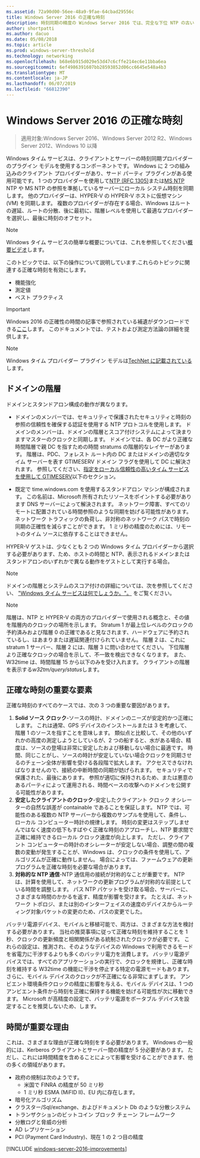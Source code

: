 ```yaml
---
ms.assetid: 72a90d00-56ee-48a9-9fae-64cbad29556c
title: Windows Server 2016 の正確な時刻
description: 時刻同期の精度の Windows Server 2016 では、完全な下位 NTP の古いバージョンの Windows 互換性を維持しながら、大幅に向上しています。
author: shortpatti
ms.author: dacuo
ms.date: 05/08/2018
ms.topic: article
ms.prod: windows-server-threshold
ms.technology: networking
ms.openlocfilehash: b68e6b915d029e53d47c6cffe214ec6e11bba6ea
ms.sourcegitcommit: 6ef4986391607bb28593852d06cc6645e548a4b3
ms.translationtype: MT
ms.contentlocale: ja-JP
ms.lasthandoff: 06/07/2019
ms.locfileid: "66812390"
---
```

# <a name="accurate-time-for-windows-server-2016"></a>Windows Server 2016 の正確な時刻

>適用対象:Windows Server 2016、Windows Server 2012 R2、Windows Server 2012、Windows 10 以降

Windows タイム サービスは、クライアントとサーバーの時刻同期プロバイダーのプラグイン モデルを使用するコンポーネントです。  Windows に 2 つの組み込みのクライアント プロバイダーがあり、サード パーティ プラグインがある使用可能です。 1 つのプロバイダーを使用して[NTP (RFC 1305)](https://tools.ietf.org/html/rfc1305)または[MS NTP](https://msdn.microsoft.com/library/cc246877.aspx) NTP や MS NTP の参照を準拠しているサーバーにローカル システム時刻を同期します。 他のプロバイダーは、HYPER-V の HYPER-V ホストに仮想マシン (VM) を同期します。  複数のプロバイダーが存在する場合、Windows はルートの遅延、ルートの分散、後に最初に、階層レベルを使用して最適なプロバイダーを選択し、最後に時刻のオフセット。

> [!NOTE]
> Windows タイム サービスの簡単な概要については、これを参照してください[概要ビデオ](https://aka.ms/WS2016TimeVideo)します。

<!-- Not sure what to do with the following -->
このトピックでは、以下の操作について説明しています.これらのトピックに関連する正確な時刻を有効にします。 

- 機能強化
- 測定値
- ベスト プラクティス

> [!IMPORTANT]
> Windows 2016 の正確性の時間の記事で参照されている補遺がダウンロードできる[ここ](https://windocs.blob.core.windows.net/windocs/WindowsTimeSyncAccuracy_Addendum.pdf)します。  このドキュメントでは、テストおよび測定方法論の詳細を提供します。

> [!NOTE] 
> Windows タイム プロバイダー プラグイン モデルは[TechNet に記載されている](https://msdn.microsoft.com/library/windows/desktop/ms725475%28v=vs.85%29.aspx)します。

## <a name="domain-hierarchy"></a>ドメインの階層
ドメインとスタンドアロン構成の動作が異なります。

- ドメインのメンバーでは、セキュリティで保護されたセキュリティと時刻の参照の信頼性を確保する認証を使用する NTP プロトコルを使用します。  ドメインのメンバーは、ドメインの階層とスコア付けシステムによって決まりますマスターのクロックと同期します。  ドメインでは、各 DC がより正確な時間階層で親 DC を指すための時間 stratums の階層的なレイヤーがあります。  階層は、PDC、フォレスト ルート内の DC またはドメインの適切なタイム サーバーを表す GTIMESERV ドメイン フラグを使用して DC に解決されます。  参照してください、[指定をローカル信頼性の高いタイム サービスを使用して GTIMESERV](#GTIMESERV)以下のセクション。

- 既定で time.windows.com を使用するスタンドアロン マシンが構成されます。  この名前は、Microsoft 所有されたリソースをポイントする必要があります DNS サーバーによって解決されます。  ネットワーク障害、すべてのリモートに配置されている時間参照のような同期を妨げる可能性があります。  ネットワーク トラフィックの負荷し、非対称のネットワーク パスで時刻の同期の正確性を減らすことができます。  1 ミリ秒の精度のためには、リモートのタイム ソースに依存することはできません。

HYPER-V ゲストは、少なくとも 2 つの Windows タイム プロバイダーから選択する必要があります、ため、ホストの時間と NTP、表示されるドメインまたはスタンドアロンのいずれかで異なる動作をゲストとして実行する場合。

> [!NOTE] 
> ドメインの階層とシステムのスコア付けの詳細については、次を参照してください、 ["Windows タイム サービスは何でしょうか。"。](https://blogs.msdn.microsoft.com/w32time/2007/07/07/what-is-windows-time-service/) をご覧ください。

> [!NOTE]
> 階層は、NTP と HYPER-V の両方のプロバイダーで使用される概念と、その値を階層内のクロックの場所を示します。  Stratum 1 が最上位レベルのクロックの予約済みおよび階層 0 の正確であると見なされます、ハードウェアに予約されているし、はあまりまたは遅延関連付けられていません。  階層 2 は、これに stratum 1 サーバー、階層 2 には、階層 3 に問い合わせてください。  下位階層より正確なクロックの場合を示して、不一致を検出できなくなります。  また、W32time は、時間階層 15 から以下のみを受け入れます。  クライアントの階層を表示する*w32tm/query/status*します。

## <a name="critical-factors-for-accurate-time"></a>正確な時刻の重要な要素
正確な時刻のすべてのケースでは、次の 3 つの重要な要因があります。

1. **Solid ソース クロック**-ソースの時計、ドメインのニーズが安定的かつ正確にします。 これは通常、GPS デバイスのインストールまたは 3 を考慮して、階層 1 のソースを指すことを意味します。 類似点と比較して、その他のいずれかの高度の測定しようとしているが、2 つの船すると、水がある場合、精度は、ソースの登場は非常に安定したおよび移動しない場合に最適です。 時間、同じことがし、ソースの時計が安定していない場合クロックを同期させるのチェーン全体が影響を受ける各段階で拡大します。 アクセスできなければなりませんので、接続の中断時間の同期が妨げられます。 セキュリティで保護された、最後にあります。 参照が適切に保持されるため、または悪意のあるパーティによって運用される、時間ベースの攻撃へのドメインを公開する可能性があります。
2. **安定したクライアントのクロック**-安定したクライアント クロック オシレーターの自然な誤差が containable であることを保証します。  NTP では、可能性のある複数の NTP サーバーから複数のサンプルを使用して、条件し、ローカル コンピューター時計の規律します。  時刻の変更はステップしませんではなく速度の低下もすばやく正確な時刻のアプローチし、NTP 要求間で正確に維持できるローカル クロック速度が向上します。  ただし、クライアント コンピューターの時計のオシレーターが安定しない場合、調整の間の複数の変動が発生することが、Windows は、クロックの条件を使用して、アルゴリズムが正確に動作しません。  場合によっては、ファームウェアの更新プログラムを正確な時刻を必要な場合があります。
3. **対称的な NTP 通信**-NTP 通信用の接続が対称的なことが重要です。  NTP は、計算を使用して、ネットワークの更新プログラムが対称的な前提としている時間を調整します。  パス NTP パケットを受け取る場合、サーバーに、さまざまな時間のかかるを返す、精度が影響を受けます。  たとえば、ネットワーク トポロジ、または別のインターフェイスの速度のデバイスからルーティング対象パケットの変更のため、パスの変更でした。

バッテリ電源デバイス、モバイルと移植可能で、両方は、さまざまな方法を検討する必要があります。  当社の推奨事項に従って正確な時刻を維持することを 1 秒、クロックの更新頻度と相関関係がある統制されたクロックが必要です。 これらの設定は、推測され、そのようなデバイスの Windows で利用できるモードを省電力に干渉するよりも多くのバッテリ電力を消費します。 バッテリ電源デバイスでは、すべてのアプリケーションの実行で、クロックを規律し、正確な時刻を維持する W32time の機能に干渉を停止する特定の電源モードもあります。 さらに、モバイル デバイスのクロックが不正確になる非常にまずします。  アンビエント環境条件クロックの精度に影響を与える、モバイル デバイスは、1 つのアンビエント条件から時刻を正確に保持する機能を妨げる可能性が次に移動できます。  Microsoft が高精度の設定で、バッテリ電源をポータブル デバイスを設定することを推奨しないため、します。 

## <a name="why-is-time-important"></a>時間が重要な理由  
これは、さまざまな理由が正確な時刻をする必要があります。  Windows の一般的には、Kerberos クライアントとサーバー間の精度が 5 分必要があります。  ただし、これには時間精度を含めることによって影響を受けることができます、他の多くの領域があります。


- 政府の規制は次のようです。
    - 米国で FINRA の精度が 50 ミリ秒
    - 1 ミリ秒 ESMA (MiFID II)、EU 内に存在します。
- 暗号化アルゴリズム
- クラスター/Sql/exchange、およびドキュメント Db のような分散システム
- トランザクションのビットコイン ブロック チェーン フレームワーク
- 分散ログと脅威の分析 
- AD レプリケーション
- PCI (Payment Card Industry)、現在 1 の 2 つ目の精度



[!INCLUDE [windows-server-2016-improvements](windows-server-2016-improvements.md)]
